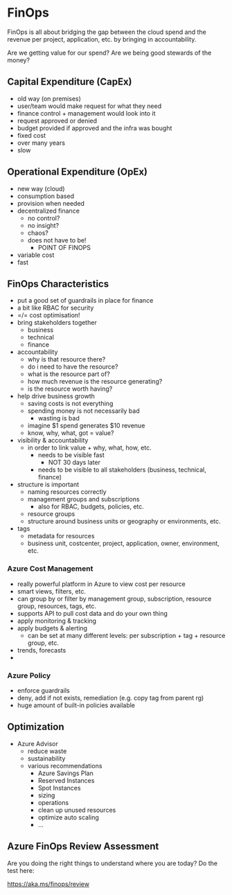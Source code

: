 # FinOps

FinOps is all about bridging the gap between the cloud spend and the revenue per project, application, etc. by bringing in accountability.

Are we getting value for our spend?
Are we being good stewards of the money?

## Capital Expenditure (CapEx)

- old way (on premises)
- user/team would make request for what they need
- finance control + management would look into it
- request approved or denied
- budget provided if approved and the infra was bought
- fixed cost
- over many years
- slow

## Operational Expenditure (OpEx)

- new way (cloud)
- consumption based
- provision when needed
- decentralized finance
    - no control?
    - no insight?
    - chaos?
    - does not have to be!
        - POINT OF FINOPS
- variable cost
- fast

## FinOps Characteristics

- put a good set of guardrails in place for finance
- a bit like RBAC for security
- =/= cost optimisation!
- bring stakeholders together
    - business
    - technical
    - finance
- accountability
    - why is that resource there?
    - do i need to have the resource?
    - what is the resource part of?
    - how much revenue is the resource generating?
    - is the resource worth having?
- help drive business growth
    - saving costs is not everything
    - spending money is not necessarily bad
        - wasting is bad
    - imagine $1 spend generates $10 revenue
    - know, why, what, got = value?
- visibility & accountability
    - in order to link value + why, what, how, etc.
        - needs to be visible fast
            - NOT 30 days later
        - needs to be visible to all stakeholders (business, technical, finance)
- structure is important
    - naming resources correctly
    - management groups and subscriptions
        - also for RBAC, budgets, policies, etc.
    - resource groups
    - structure around business units or geography or environments, etc.
- tags
    - metadata for resources
    - business unit, costcenter, project, application, owner, environment, etc.

### Azure Cost Management

- really powerful platform in Azure to view cost per resource
- smart views, filters, etc.
- can group by or filter by management group, subscription, resource group, resources, tags, etc.
- supports API to pull cost data and do your own thing
- apply monitoring & tracking
- apply budgets & alerting
    - can be set at many different levels: per subscription + tag + resource group, etc.
- trends, forecasts
- 

### Azure Policy

- enforce guardrails
- deny, add if not exists, remediation (e.g. copy tag from parent rg)
- huge amount of built-in policies available

## Optimization

- Azure Advisor
    - reduce waste
    - sustainability
    - various recommendations
        - Azure Savings Plan
        - Reserved Instances
        - Spot Instances
        - sizing
        - operations
        - clean up unused resources
        - optimize auto scaling
        - ...

## Azure FinOps Review Assessment

Are you doing the right things to understand where you are today? Do the test here:

https://aka.ms/finops/review